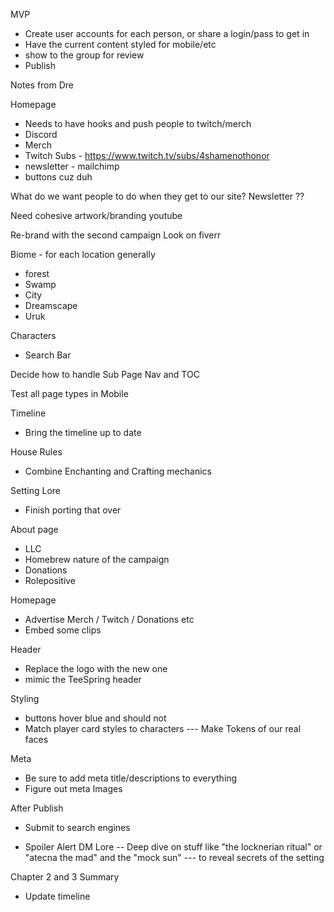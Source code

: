 MVP
- Create user accounts for each person, or share a login/pass to get in
- Have the current content styled for mobile/etc
- show to the group for review
- Publish


Notes from Dre

Homepage 
- Needs to have hooks and push people to twitch/merch
- Discord
- Merch
- Twitch Subs - https://www.twitch.tv/subs/4shamenothonor
- newsletter - mailchimp
- buttons cuz duh

What do we want people to do when they get to our site?
Newsletter ??

Need cohesive artwork/branding
youtube

Re-brand with the second campaign
Look on fiverr 

Biome - for each location generally
- forest
- Swamp
- City
- Dreamscape
- Uruk

Characters
- Search Bar



Decide how to handle Sub Page Nav and TOC

Test all page types in Mobile

Timeline
- Bring the timeline up to date 

House Rules
- Combine Enchanting and Crafting mechanics

Setting Lore
- Finish porting that over

About page
- LLC
- Homebrew nature of the campaign
- Donations
- Rolepositive

Homepage
- Advertise Merch / Twitch / Donations etc
- Embed some clips

Header
- Replace the logo with the new one 
- mimic the TeeSpring header 

Styling
- buttons hover blue and should not
- Match player card styles to characters
--- Make Tokens of our real faces

Meta
- Be sure to add meta title/descriptions to everything
- Figure out meta Images

After Publish
- Submit to search engines

- Spoiler Alert DM Lore
-- Deep dive on stuff like "the locknerian ritual" or "atecna the mad" and the "mock sun"
--- to reveal secrets of the setting



Chapter 2 and 3 Summary
- Update timeline